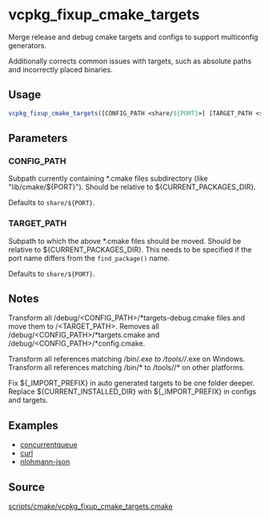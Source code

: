 # vcpkg_fixup_cmake_targets

Merge release and debug cmake targets and configs to support multiconfig generators.

Additionally corrects common issues with targets, such as absolute paths and incorrectly placed binaries.

## Usage
```cmake
vcpkg_fixup_cmake_targets([CONFIG_PATH <share/${PORT}>] [TARGET_PATH <share/${PORT}>])
```

## Parameters

### CONFIG_PATH
Subpath currently containing *.cmake files subdirectory (like "lib/cmake/${PORT}"). Should be relative to ${CURRENT_PACKAGES_DIR}.

Defaults to `share/${PORT}`.

### TARGET_PATH
Subpath to which the above *.cmake files should be moved. Should be relative to ${CURRENT_PACKAGES_DIR}.
This needs to be specified if the port name differs from the `find_package()` name.

Defaults to `share/${PORT}`.

## Notes
Transform all /debug/<CONFIG_PATH>/*targets-debug.cmake files and move them to /<TARGET_PATH>.
Removes all /debug/<CONFIG_PATH>/*targets.cmake and /debug/<CONFIG_PATH>/*config.cmake.

Transform all references matching /bin/*.exe to /tools/<port>/*.exe on Windows.
Transform all references matching /bin/* to /tools/<port>/* on other platforms.

Fix ${_IMPORT_PREFIX} in auto generated targets to be one folder deeper.
Replace ${CURRENT_INSTALLED_DIR} with ${_IMPORT_PREFIX} in configs and targets.

## Examples

* [concurrentqueue](https://github.com/Microsoft/vcpkg/blob/master/ports/concurrentqueue/portfile.cmake)
* [curl](https://github.com/Microsoft/vcpkg/blob/master/ports/curl/portfile.cmake)
* [nlohmann-json](https://github.com/Microsoft/vcpkg/blob/master/ports/nlohmann-json/portfile.cmake)

## Source
[scripts/cmake/vcpkg_fixup_cmake_targets.cmake](https://github.com/Microsoft/vcpkg/blob/master/scripts/cmake/vcpkg_fixup_cmake_targets.cmake)
